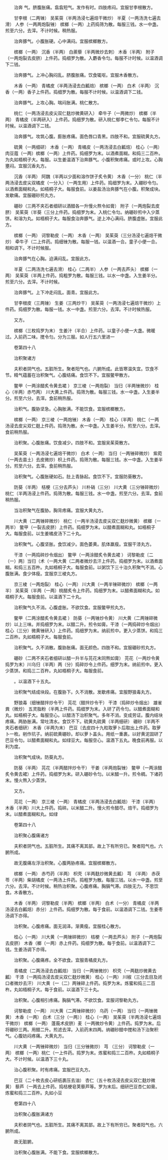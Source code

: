 <!-- { "loadSidebar": true } -->
　　治奔 气。脐腹胀痛。翕翕短气。发作有时。四肢疼闷。宜服甘李根散方。

　　甘李根（二两锉） 吴茱萸（半两汤浸七遍焙干微炒） 半夏（一两汤洗七遍去滑） 人参（一两两炮裂锉） 槟榔（一两）上药捣筛为散。每服三钱。水一中盏。煎至六分。去滓。不计时候。稍热服。

　　治奔豚气。小腹胀硬。心中满闷。宜服槟榔散方。

　　槟榔（一两） 沉香（半两） 白蒺藜（半两微炒去刺） 木香（半两） 附子（一两炮裂去皮脐）上件药。捣细罗为散。入麝香令匀。每服不计时候。以温酒调下二钱。

　　治奔豚气。上冲心胸闷乱。脐腹胀痛。饮食辄呕。宜服木香散方。

　　木香（一两） 青橘皮（半两汤浸去白瓤焙） 槟榔（一两） 白术（半两） 沉香（一两）香子上件药。捣细罗为散。每服不计时候。以温酒调下二钱。

　　治奔豚气。上攻心胸。喘闷胀满。桃仁散方。

　　桃仁（一两汤浸去皮尖双仁麸炒微黄研入） 牵牛子（一两微炒） 槟榔（半两） 青橘皮（半两研入）上件药。捣细罗为散。研入桃仁郁李仁令匀。每服不计时候。以温酒调下二钱。

　　治奔豚气。攻筑心腹。膨胀疼痛。面色唇口青黑。四肢不和。宜服硫黄丸方。

　　硫黄（一两细研） 木香（一两） 青橘皮（一两汤浸去白瓤焙） 桂心（一两） 肉豆蔻（一两）槟榔（一两）上件药。捣细罗为末。以酒煮面糊。和捣三二百杵。为丸如梧桐子大。每服。以生姜温酒下治奔豚气。小腹积聚疼痛。或时上攻。心胸壅闷。宜服沉香丸方。

　　沉香（半两） 阿魏（半两以少面和溶作饼子炙令黄） 木香（一分） 桃仁（半两汤浸去皮尖双橘皮（一分入）（一两生用）上件药。捣细罗为末。入硼砂令匀。以酒煮面糊和丸。如梧桐子大。每服食前。以姜盐汤治奔豚气在小腹。积聚成块。发歇痛。宜服硼砂煎丸方。

　　硼砂（三两不夹石者细研以酒醋各一升慢火熬令如膏） 附子（一两炮裂去皮脐） 吴茱萸（半葵（三分上件药。捣细罗为末。入桃仁令匀。纳硼砂煎中入少蒸饼。和溶为丸。如梧桐子大。每服食治奔豚气。逆上冲心满闷。脐腹虚胀。宜服此方。

　　槟榔（一两） 诃黎勒皮（一两） 木香（一两） 吴茱萸（三分汤浸七遍焙干微炒） 牵牛子（二上件药。捣细锉为散。每服一钱。以温酒一合。童子小便一合。相和调下。不计时候服。

　　治奔豚气在心胸。迫满闷乱。宜服此方。

　　半夏（二两汤洗七遍去滑） 桂心（二两半） 人参（一两去芦头） 槟榔（一两） 吴茱萸（半两上件药。捣粗罗为散。每服三钱。以水一中盏。入生姜半分。煎至六分。去滓。不计时候。

　　治奔豚气。上下冲走闷乱。面青。宜服此方。

　　甘李根皮（三两锉） 生姜（三两炒干） 吴茱萸（一两汤浸七遍焙干微炒）上件药。捣细罗为散。每服一钱。水一中盏。煎至六分。去滓。不计时候热服。

　　又方。

　　槟榔（三枚捣罗为末） 生姜汁（半合）上件药。以童子小便一大盏。微暖过。入前药二味。搅令匀。分为三服。如人行五六里进一

　　卷第四十八

　　治积聚诸方

　　夫积者阴气也。五脏所生。聚者阳气也。六腑所成。此皆寒温失宜。饮食不节。精气蕴蓄在治积聚气。心腹结痛。食饮不下。宜服鳖甲散方。

　　鳖甲（一两涂醋炙令黄去裙 ） 京三棱（一两炮裂） 当归（半两锉微炒） 桂心（半两）赤芍两） 川大黄上件药。捣筛为散。每服三钱。水一中盏。入生姜半分。煎至六分。去滓。食前稍热服。

　　治积气。腹胁坚急。心胸胀满。不能饮食。宜服槟榔散方。

　　槟榔（一两） 京三棱（一两炮锉） 木香（一两） 桂心（半两） 桃仁（一两汤浸去皮尖双仁麸上件药。捣筛为散。水一中盏。入生姜半分。煎至六分。去滓。食前稍热服。

　　治积聚。心腹胀痛。饮食减少。四肢不和。宜服吴茱萸散方。

　　吴茱萸（一两汤浸七遍焙干微炒） 白术（一两） 当归（一两锉碎微炒） 紫菀（一两去苗土）去皮微炒）枳上件药。捣筛为散。每服三钱。水一中盏。入生姜半分。煎至六分。去滓。食前稍热服。

　　治积聚气。心腹胀硬如石。肚上青脉起。食饮不下。宜服防葵散方。

　　防葵（半两） 桔梗（三分去芦头） 川朴硝（三分） 川大黄（三分锉碎微炒） 桃仁（半两汤浸上件药。捣筛为散。每服三钱。水一中盏。煎至六分。去滓。食前稍热服。

　　当治积聚气在腹胁。胸背疼痛。宜服大黄丸方。

　　川大黄（二两锉碎微炒） 桃仁（一两半汤浸去皮尖双仁麸炒微黄） 槟榔（一两半） 鳖甲（一裂去皮脐）上件药。捣细罗为末。以醋煮面糊和丸。如梧桐子大。每服食前。以生姜橘皮汤下二十丸。

　　治积聚气。心腹坚胀。食饮减少。面色萎黄。肌体羸瘦。宜服干漆丸方。

　　干漆（一两捣碎炒令烟出） 鳖甲（一两涂醋炙令黄去裙 ） 诃黎勒皮〔二（一）两〕当归（术（一两大黄（二两者微炒去汗上件药。捣细罗为末。以酒煮面糊。和捣三五百杵。丸如梧桐子大。每服食前。以粥饮下三十治久积聚气不消。心腹胀满。食少体瘦。宜服京三棱丸方。

　　京三棱（一两炮裂） 桂心（一两） 川大黄（一两半锉碎微炒） 槟榔（一两半） 吴茱萸（半两（一两）桃醋炙令上件药。捣细罗为末。以醋煮面糊和丸。如梧桐子大。每服食前。以温酒下二十丸。

　　治积聚气久不消。心腹虚胀。不欲饮食。宜服鳖甲煎丸方。

　　鳖甲（二两涂醋炙令黄去裙 ） 防葵（一两锉炒令黄） 川大黄（二两锉碎微炒）以上三味。并捣细罗为末。以醋二升。煎令如膏。干漆（一两捣碎炒令烟出） 桂心（三分）微黄锉研入）上件药。捣细罗为末。纳前煎中。更入少蒸饼。和捣三二百杵。丸如梧桐子大。每服食前。

　　治积聚气。久不消散。腹胁胀痛。面无颜色。四肢不和。宜服硼砂煎丸方。

　　硼砂（二两不夹石者细研以醋一升半与芫花末同熬如膏） 芫花（一两炒令黄捣罗为末）川乌归（半两）两（分）捣碎炒令上件药。细罗为末。纳前煎中。更入少蒸饼。和捣三二百杵。丸如梧桐子大。每服食前。

　　。以温酒下十五丸。

　　治积聚气结成块段。在腹胁下。久不消散。发歇疼痛。宜服野狼毒丸方。

　　野狼毒（细锉醋拌炒令干） 芫花（醋拌炒令干） 干漆（捣碎炒令烟出） 雄雀粪（微炒） 五灵脂粉（半两上件药。捣细罗为末。入研了药令匀。以醋煮面糊和丸。如梧桐子大。每服空心。以醋汤下治积聚气。多年不消。变成劳证。腹内结块疼痛。两胁胀满。常吐清水。食饮不下。硫黄丸硫黄（半两细研） 硼砂（半两不夹石者细研） 木香（半两为末） 巴豆〔去皮四十九粒取萝卜后取出上件药。取萝卜一枚。剜作坑子。纳前硫黄硼砂。却以萝卜盖头。用纸一重裹。以好黄泥固研了巴豆令匀。以醋煮面糊和丸。如绿豆大。每服空心。温酒下五丸。晚食前再服。以利为度。

　　治积聚气成块。防葵丸方。

　　防葵（半两） 芫花（半两醋拌炒令干） 干姜（半两炮裂锉） 鳖甲（一两涂醋炙令黄去裙）上件药。捣细罗为末。研入硼砂令匀。以米醋一升。煎令稠。下诸药末。慢火熬入少蒸饼。

　　又方。

　　芫花（一两） 京三棱（一两） 青橘皮（半两汤浸去白瓤焙） 干漆（半两） 木香（半两）川大上件药。捣碎。以米醋二升。慢火煎令醋尽。焙干。捣细罗为末。以醋煮面糊和丸。如绿

　　卷第四十八

　　治积聚心腹痛诸方

　　夫积者阴气也。五脏所生。其痛不离其部。故上下有所穷已。聚者阳气也。六腑所成。

　　故无腹痛左浮治积聚。心腹两胁疼痛。宜服槟榔散方。

　　槟榔（一两） 赤芍药（半两） 枳壳（半两麸炒微黄去瓤） 芎 （半两） 赤茯苓（半两）柴胡橘皮（一两汤上件药。捣粗罗为散。每服三钱。以水一中盏。煎至六分。去滓。不计时候。稍热治积聚。心腹疼痛。胸膈气滞。四肢无力。不思饮食。木香散方。

　　木香（半两） 诃黎勒皮（半两） 槟榔（半两） 白术（一分） 青橘皮（半两汤浸去白瓤焙）赤分）上件药。捣细罗为散。每于食前。以温酒调下二钱。生姜枣汤调下亦得。

　　治积聚。心腹疼痛。面无润泽。渐黄瘦。宜服桂心散方。

　　桂心（一两） 川大黄（一两锉碎微炒） 桔梗（一两去芦头） 附子（一两炮裂去皮脐） 木香（榔（一两）赤上件药。捣细罗为散。每于食前。以温酒调下二钱。生姜汤调下亦得。

　　治积聚。心腹痛疼。全不欲食。宜服青橘皮丸方。

　　青橘皮（二两汤浸去白瓤焙） 当归（一两锉微炒） 枳壳（一两麸炒微黄去瓤） 干漆（一两捣汤浸去皮尖双仁麸炒微黄） 桂心（一两） 川椒（三分去目及闭口者微炒去汗） 川大黄〔一（二）两锉碎上件药。捣罗为末。炼蜜和捣三二百杵。丸如梧桐子大。每于食前。以温酒下三十丸。

　　治积聚。心腹相引疼痛。胸膈气滞。不欲饮食。宜服诃黎勒丸方。

　　诃黎勒皮（一两） 川大黄（二两锉碎微炒） 乌药（一两） 当归（一两锉微黄） 木香（一两） 白术〔三分（一两）〕 桂心（一两） 吴茱萸（半两汤浸七遍焙干微炒） 槟榔（一两） 蓬莪术皮脐）麦（一两微炒令黄）上件药。捣罗为末。后将硼砂三两。用醋二升。煎滤去滓。入前药末四两。纳硼砂醋中搅和汤下治聚积气。心腹妨闷疼痛。大黄丸方。

　　川大黄（一两锉碎微炒） 当归（三分锉微炒） 芎 （三分） 诃黎勒皮（一两） 槟榔（一两）桃仁（一上件药。捣罗为末。炼蜜和捣三二百杵。丸如梧桐子大。不计时候。以温酒下三十丸。

　　治心腹积聚。时有疼痛。宜服巴豆丸方。

　　巴豆（二十枚去皮心研纸裹压去油） 杏仁（五十枚汤浸去皮尖双仁麸炒微黄） 藜芦（一两去上件药。捣桔梗皂荚藜芦等。罗为末后。细研巴豆杏仁如膏。炼蜜和捣三二百杵。丸如小豆

　　卷第四十八

　　治积聚心腹胀满诸方

　　夫积者阴气也。五脏所生。其痛不离其部。故上下有所穷已。聚者阳气也。六腑所成。

　　故无脏腑。

　　治积聚心腹胀满。不能下食。宜服槟榔散方。

